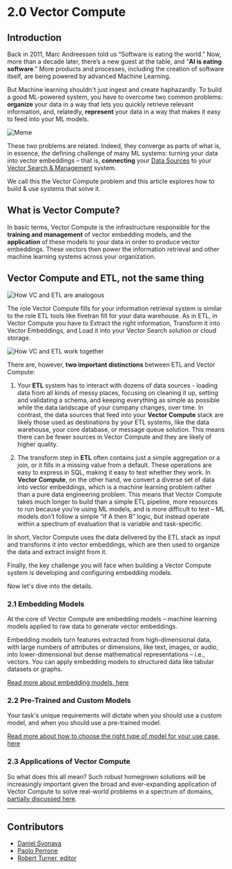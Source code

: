 <!-- TODO: Replace this text with a summary of article for SEO -->

# 2.0 Vector Compute

## Introduction 

Back in 2011, Marc Andreessen told us “Software is eating the world.” Now, more than a decade later, there’s a new guest at the table, and “**AI is eating software**.” More products and processes, including the creation of software itself, are being powered by advanced Machine Learning.

But Machine learning shouldn't just ingest and create haphazardly. To build a good ML-powered system, you have to overcome two common problems: **organize** your data in a way that lets you quickly retrieve relevant information, and, relatedly, **represent** your data in a way that makes it easy to feed into your ML models.

<img src=assets/building_blocks/vector_compute/bb2-1.png alt="Meme" data-size="100" />

These two problems are related. Indeed, they converge as parts of what is, in essence, _the_ defining challenge of many ML systems: turning your data into vector embeddings – that is, **connecting** your [Data Sources](https://hub.superlinked.com/data-sources) to your [Vector Search & Management](https://hub.superlinked.com/vector-search) system.

We call this the Vector Compute problem and this article explores how to build & use systems that solve it.

## What is Vector Compute?

In basic terms, Vector Compute is the infrastructure responsible for the **training and management** of vector embedding models, and the **application** of these models to your data in order to produce vector embeddings. These vectors then power the information retrieval and other machine learning systems across your organization.

## Vector Compute and ETL, not the same thing

<img src=assets/building_blocks/vector_compute/bb2-2.png alt="How VC and ETL are analogous" data-size="100" />

The role Vector Compute fills for your information retrieval system is similar to the role ETL tools like fivetran fill for your data warehouse. As in ETL, in Vector Compute you have to Extract the right information, Transform it into Vector Embeddings, and Load it into your Vector Search solution or cloud storage. 

<img src=assets/building_blocks/vector_compute/bb2-3-2.png alt="How VC and ETL work together" data-size="100" />

There are, however, **two important distinctions** between ETL and Vector Compute:

1) Your **ETL** system has to interact with dozens of data sources - loading data from all kinds of messy places, focusing on cleaning it up, setting and validating a schema, and keeping everything as simple as possible while the data landscape of your company changes, over time. In contrast, the data sources that feed into your **Vector Compute** stack are likely those used as destinations by your ETL systems, like the data warehouse, your core database, or message queue solution. This means there can be fewer sources in Vector Compute and they are likely of higher quality.

2) The transform step in **ETL** often contains just a simple aggregation or a join, or it fills in a missing value from a default. These operations are easy to express in SQL, making it easy to test whether they work. In **Vector Compute**, on the other hand, we convert a diverse set of data into vector embeddings, which is a machine learning problem rather than a pure data engineering problem. This means that Vector Compute takes much longer to build than a simple ETL pipeline, more resources to run because you’re using ML models, and is more difficult to test – ML models don’t follow a simple “if A then B” logic, but instead operate within a spectrum of evaluation that is variable and task-specific.

In short, Vector Compute uses the data delivered by the ETL stack as input and transforms it into vector embeddings, which are then used to organize the data and extract insight from it. 

Finally, the key challenge you will face when building a Vector Compute system is developing and configuring embedding models.

Now let's dive into the details. 

### **2.1 Embedding Models**
At the core of Vector Compute are embedding models – machine learning models applied to raw data to generate vector embeddings.

Embedding models turn features extracted from high-dimensional data, with large numbers of attributes or dimensions, like text, images, or audio, into lower-dimensional but dense mathematical representations – i.e., vectors. You can apply embedding models to structured data like tabular datasets or graphs.

[Read more about embedding models, here](https://hub.superlinked.com/21-embedding-models)

### **2.2 Pre-Trained and Custom Models** 
Your task's unique requirements will dictate when you should use a custom model, and when you should use a pre-trained model.

[Read more about how to choose the right type of model for your use case, here](https://hub.superlinked.com/22-pre-trained-vs-custom-models)

### **2.3 Applications of Vector Compute**
So what does this all mean? Such robust homegrown solutions will be increasingly important given the broad and ever-expanding application of Vector Compute to solve real-world problems in a spectrum of domains, [partially discussed here](https://hub.superlinked.com/23-applications-of-vector-compute).

---
## Contributors

- [Daniel Svonava](https://www.linkedin.com/in/svonava/)
- [Paolo Perrone](https://www.linkedin.com/in/paoloperrone/)
- [Robert Turner, editor](https://robertturner.co/copyedit)
